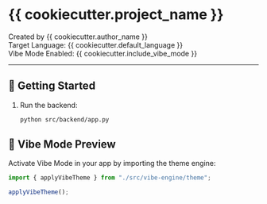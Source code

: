 # {{ cookiecutter.project_name }}

Created by {{ cookiecutter.author_name }}  
Target Language: {{ cookiecutter.default_language }}  
Vibe Mode Enabled: {{ cookiecutter.include_vibe_mode }}

---

## 🔧 Getting Started

1. Run the backend:  
   ```bash
   python src/backend/app.py

## 🌈 Vibe Mode Preview

Activate Vibe Mode in your app by importing the theme engine:

```js
import { applyVibeTheme } from "./src/vibe-engine/theme";

applyVibeTheme();
